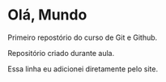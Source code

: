 # Olá, Mundo
 Primeiro repostório do curso de Git e Github.

Repositório criado durante aula.

Essa linha eu adicionei diretamente pelo site.
